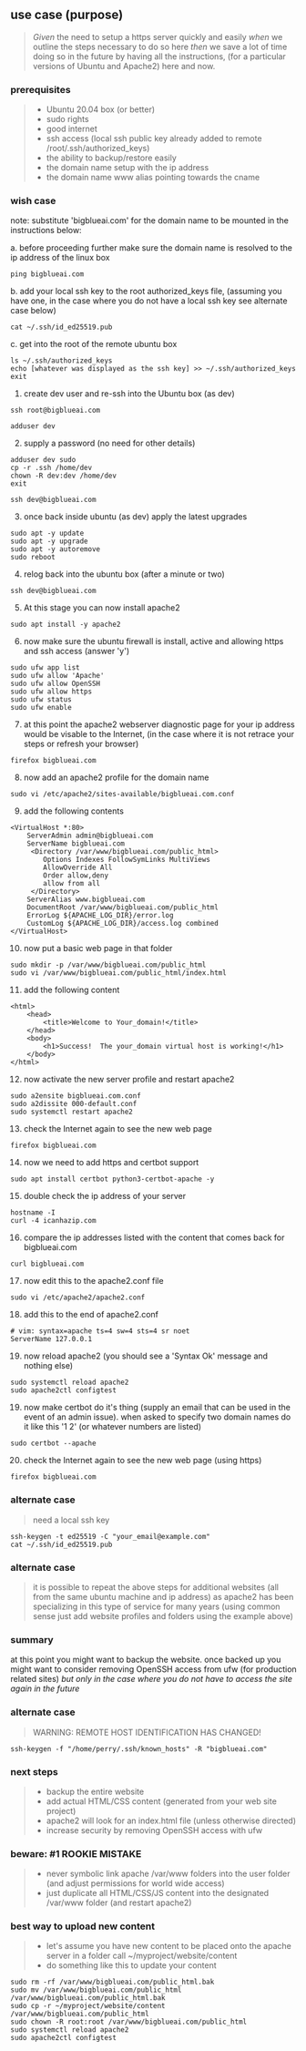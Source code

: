 ## use case (purpose)
> *Given* the need to setup a https server quickly and easily *when* we outline the steps necessary to do so here *then* we save a lot of time doing so in the future by having all the instructions, (for a particular versions of Ubuntu and Apache2) here and now.

### prerequisites
> - Ubuntu 20.04 box (or better)
> - sudo rights
> - good internet
> - ssh access (local ssh public key already added to remote /root/.ssh/authorized_keys)
> - the ability to backup/restore easily
> - the domain name setup with the ip address
> - the domain name www alias pointing towards the cname

### wish case
note: substitute 'bigblueai.com' for the domain name to be mounted in the instructions below:

a. before proceeding further make sure the domain name is resolved to the ip address of the linux box
```
ping bigblueai.com
```
b. add your local ssh key to the root authorized_keys file, (assuming you have one, in the case where you do not have a local ssh key see alternate case below)
```
cat ~/.ssh/id_ed25519.pub 
```
c. get into the root of the remote ubuntu box 
```
ls ~/.ssh/authorized_keys 
echo [whatever was displayed as the ssh key] >> ~/.ssh/authorized_keys 
exit
```
1. create dev user and re-ssh into the Ubuntu box (as dev)
```
ssh root@bigblueai.com
```
```
adduser dev
```
2. supply a password (no need for other details)
```
adduser dev sudo
cp -r .ssh /home/dev 
chown -R dev:dev /home/dev 
exit
```
```
ssh dev@bigblueai.com
```
3. once back inside ubuntu (as dev) apply the latest upgrades
```
sudo apt -y update
sudo apt -y upgrade
sudo apt -y autoremove
sudo reboot
``` 
4. relog back into the ubuntu box (after a minute or two)
```
ssh dev@bigblueai.com
```
5. At this stage you can now install apache2
```
sudo apt install -y apache2
```
6. now make sure the ubuntu firewall is install, active and allowing https and ssh access (answer 'y')
```
sudo ufw app list
sudo ufw allow 'Apache'
sudo ufw allow OpenSSH
sudo ufw allow https
sudo ufw status
sudo ufw enable
```
7. at this point the apache2 webserver diagnostic page for your ip address would be visable to the Internet, (in the case where it is not retrace your steps or refresh your browser)
```
firefox bigblueai.com
```
8. now add an apache2 profile for the domain name
```
sudo vi /etc/apache2/sites-available/bigblueai.com.conf
```
9. add the following contents
```
<VirtualHost *:80>
    ServerAdmin admin@bigblueai.com
    ServerName bigblueai.com
     <Directory /var/www/bigblueai.com/public_html>
        Options Indexes FollowSymLinks MultiViews
        AllowOverride All
        Order allow,deny
        allow from all
     </Directory>
    ServerAlias www.bigblueai.com 
    DocumentRoot /var/www/bigblueai.com/public_html
    ErrorLog ${APACHE_LOG_DIR}/error.log
    CustomLog ${APACHE_LOG_DIR}/access.log combined
</VirtualHost>
```
10. now put a basic web page in that folder
```
sudo mkdir -p /var/www/bigblueai.com/public_html
sudo vi /var/www/bigblueai.com/public_html/index.html 
```
11. add the following content
```
<html>
    <head>
        <title>Welcome to Your_domain!</title>
    </head>
    <body>
        <h1>Success!  The your_domain virtual host is working!</h1>
    </body>
</html>
```
12. now activate the new server profile and restart apache2
```
sudo a2ensite bigblueai.com.conf
sudo a2dissite 000-default.conf
sudo systemctl restart apache2
```
13. check the Internet again to see the new web page
```
firefox bigblueai.com
```
14. now we need to add https and certbot support
```
sudo apt install certbot python3-certbot-apache -y
```
15. double check the ip address of your server
```
hostname -I
curl -4 icanhazip.com
```
16. compare the ip addresses listed with the content that comes back for bigblueai.com
```
curl bigblueai.com
```
17. now edit this to the apache2.conf file
```
sudo vi /etc/apache2/apache2.conf
```
18. add this to the end of apache2.conf 
```
# vim: syntax=apache ts=4 sw=4 sts=4 sr noet
ServerName 127.0.0.1
```
19. now reload apache2 (you should see a 'Syntax Ok' message and nothing else)
```
sudo systemctl reload apache2
sudo apache2ctl configtest
```
19. now make certbot do it's thing (supply an email that can be used in the event of an admin issue).  when asked to specify two domain names do it like this '1 2' (or whatever numbers are listed)
```
sudo certbot --apache
```
20. check the Internet again to see the new web page (using https)
```
firefox bigblueai.com
```
### alternate case
> need a local ssh key 
```
ssh-keygen -t ed25519 -C "your_email@example.com"
cat ~/.ssh/id_ed25519.pub
```
### alternate case
> it is possible to repeat the above steps for additional websites (all from the same ubuntu machine and ip address) as apache2 has been specializing in this type of service for many years (using common sense just add website profiles and folders using the example above)
### summary
at this point you might want to backup the website. once backed up you might want to consider removing OpenSSH access from ufw (for production related sites) *but only in the case where you do not have to access the site again in the future*
### alternate case
> WARNING: REMOTE HOST IDENTIFICATION HAS CHANGED!
```
ssh-keygen -f "/home/perry/.ssh/known_hosts" -R "bigblueai.com"
```
### next steps
> - backup the entire website
> - add actual HTML/CSS content (generated from your web site project)
> - apache2 will look for an index.html file (unless otherwise directed)
> - increase security by removing OpenSSH access with ufw

### beware: #1 ROOKIE MISTAKE 
> - never symbolic link apache /var/www folders into the user folder (and adjust permissions for world wide access)
> - just duplicate all HTML/CSS/JS content into the designated /var/www folder (and restart apache2)
### best way to upload new content
> - let's assume you have new content to be placed onto the apache server in a folder call ~/myproject/website/content
> - do something like this to update your content
```
sudo rm -rf /var/www/bigblueai.com/public_html.bak
sudo mv /var/www/bigblueai.com/public_html /var/www/bigblueai.com/public_html.bak
sudo cp -r ~/myproject/website/content /var/www/bigblueai.com/public_html
sudo chown -R root:root /var/www/bigblueai.com/public_html
sudo systemctl reload apache2
sudo apache2ctl configtest
```

